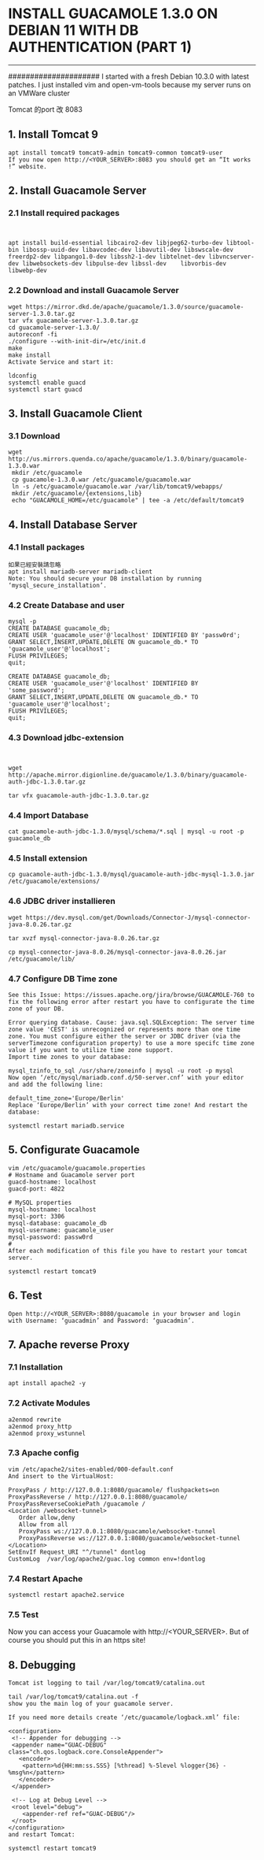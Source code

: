 # INSTALL GUACAMOLE 1.3.0 ON DEBIAN 11 WITH DB AUTHENTICATION (PART 1)
----

#####################
I started with a fresh Debian 10.3.0 with latest patches. I just installed vim and open-vm-tools because my server runs on an VMWare cluster

Tomcat 的port 改 8083

## 1. Install Tomcat 9

```language
apt install tomcat9 tomcat9-admin tomcat9-common tomcat9-user
If you now open http://<YOUR_SERVER>:8083 you should get an “It works !” website.
```


## 2. Install Guacamole Server

### 2.1 Install required packages
```language


apt install build-essential libcairo2-dev libjpeg62-turbo-dev libtool-bin libossp-uuid-dev libavcodec-dev libavutil-dev libswscale-dev freerdp2-dev libpango1.0-dev libssh2-1-dev libtelnet-dev libvncserver-dev libwebsockets-dev libpulse-dev libssl-dev    libvorbis-dev libwebp-dev
```
### 2.2 Download and install Guacamole Server
```
wget https://mirror.dkd.de/apache/guacamole/1.3.0/source/guacamole-server-1.3.0.tar.gz
tar vfx guacamole-server-1.3.0.tar.gz
cd guacamole-server-1.3.0/
autoreconf -fi
./configure --with-init-dir=/etc/init.d
make
make install
Activate Service and start it:

ldconfig
systemctl enable guacd
systemctl start guacd

```


## 3. Install Guacamole Client

### 3.1 Download
```
wget http://us.mirrors.quenda.co/apache/guacamole/1.3.0/binary/guacamole-1.3.0.war
 mkdir /etc/guacamole
 cp guacamole-1.3.0.war /etc/guacamole/guacamole.war
 ln -s /etc/guacamole/guacamole.war /var/lib/tomcat9/webapps/
 mkdir /etc/guacamole/{extensions,lib}
 echo "GUACAMOLE_HOME=/etc/guacamole" | tee -a /etc/default/tomcat9
```

## 4. Install Database Server

### 4.1 Install packages


```
如果已經安裝請忽略
apt install mariadb-server mariadb-client
Note: You should secure your DB installation by running ‘mysql_secure_installation’.
```
### 4.2 Create Database and user
```
mysql -p
CREATE DATABASE guacamole_db;
CREATE USER 'guacamole_user'@'localhost' IDENTIFIED BY 'passw0rd';
GRANT SELECT,INSERT,UPDATE,DELETE ON guacamole_db.* TO 'guacamole_user'@'localhost';
FLUSH PRIVILEGES;
quit;

CREATE DATABASE guacamole_db;
CREATE USER 'guacamole_user'@'localhost' IDENTIFIED BY 'some_password';
GRANT SELECT,INSERT,UPDATE,DELETE ON guacamole_db.* TO 'guacamole_user'@'localhost';
FLUSH PRIVILEGES;
quit;

```
### 4.3 Download jdbc-extension
```


wget http://apache.mirror.digionline.de/guacamole/1.3.0/binary/guacamole-auth-jdbc-1.3.0.tar.gz

tar vfx guacamole-auth-jdbc-1.3.0.tar.gz
```

### 4.4 Import Database
```
cat guacamole-auth-jdbc-1.3.0/mysql/schema/*.sql | mysql -u root -p guacamole_db

```

### 4.5 Install extension
```
cp guacamole-auth-jdbc-1.3.0/mysql/guacamole-auth-jdbc-mysql-1.3.0.jar /etc/guacamole/extensions/
```
### 4.6 JDBC driver installieren
```
wget https://dev.mysql.com/get/Downloads/Connector-J/mysql-connector-java-8.0.26.tar.gz

tar xvzf mysql-connector-java-8.0.26.tar.gz

cp mysql-connector-java-8.0.26/mysql-connector-java-8.0.26.jar /etc/guacamole/lib/
```

### 4.7 Configure DB Time zone

```
See this Issue: https://issues.apache.org/jira/browse/GUACAMOLE-760 to fix the following error after restart you have to configurate the time zone of your DB.

Error querying database. Cause: java.sql.SQLException: The server time zone value 'CEST' is unrecognized or represents more than one time zone. You must configure either the server or JDBC driver (via the serverTimezone configuration property) to use a more specifc time zone value if you want to utilize time zone support.
Import time zones to your database:

mysql_tzinfo_to_sql /usr/share/zoneinfo | mysql -u root -p mysql
Now open ‘/etc/mysql/mariadb.conf.d/50-server.cnf’ with your editor and add the following line:

default_time_zone='Europe/Berlin'
Replace ‘Europe/Berlin’ with your correct time zone! And restart the database:

systemctl restart mariadb.service
```
## 5. Configurate Guacamole

```
vim /etc/guacamole/guacamole.properties
# Hostname and Guacamole server port
guacd-hostname: localhost
guacd-port: 4822

# MySQL properties
mysql-hostname: localhost
mysql-port: 3306
mysql-database: guacamole_db
mysql-username: guacamole_user
mysql-password: passw0rd
#
After each modification of this file you have to restart your tomcat server.

systemctl restart tomcat9
```
## 6. Test
```
Open http://<YOUR_SERVER>:8080/guacamole in your browser and login with Username: ‘guacadmin’ and Password: ‘guacadmin’.
```
## 7. Apache reverse Proxy

### 7.1 Installation
```
apt install apache2 -y
```
### 7.2 Activate Modules
```
a2enmod rewrite
a2enmod proxy_http
a2enmod proxy_wstunnel
```
### 7.3 Apache config
```
vim /etc/apache2/sites-enabled/000-default.conf
And insert to the VirtualHost:

ProxyPass / http://127.0.0.1:8080/guacamole/ flushpackets=on
ProxyPassReverse / http://127.0.0.1:8080/guacamole/
ProxyPassReverseCookiePath /guacamole /
<Location /websocket-tunnel>
   Order allow,deny
   Allow from all
   ProxyPass ws://127.0.0.1:8080/guacamole/websocket-tunnel
   ProxyPassReverse ws://127.0.0.1:8080/guacamole/websocket-tunnel
</Location>
SetEnvIf Request_URI "^/tunnel" dontlog
CustomLog  /var/log/apache2/guac.log common env=!dontlog
```
### 7.4 Restart Apache
```
systemctl restart apache2.service
```
### 7.5 Test

Now you can access your Guacamole with http://<YOUR_SERVER>. But of course you should put this in an https site!

## 8. Debugging

```
Tomcat ist logging to tail /var/log/tomcat9/catalina.out

tail /var/log/tomcat9/catalina.out -f
show you the main log of your guacamole server.

If you need more details create ‘/etc/guacamole/logback.xml’ file:

<configuration>
 <!-- Appender for debugging -->
 <appender name="GUAC-DEBUG" class="ch.qos.logback.core.ConsoleAppender">
   <encoder>
    <pattern>%d{HH:mm:ss.SSS} [%thread] %-5level %logger{36} - %msg%n</pattern>
   </encoder>
 </appender>

 <!-- Log at Debug Level -->
 <root level="debug">
    <appender-ref ref="GUAC-DEBUG"/>
 </root>
</configuration>
and restart Tomcat:

systemctl restart tomcat9
```
